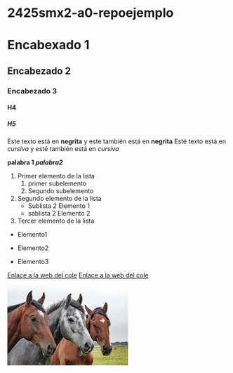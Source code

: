 # 2425smx2-a0-repoejemplo

# Encabexado 1
## Encabezado 2
### Encabezado 3
#### H4
##### H5

Este texto está en **negrita** y este también está en __negrita__
Esté texto está en *cursiva* y esté también está en _cursiva_

**palabra 1 _palabra2_**

1. Primer elemento de la lista
	1. primer subelemento
	2. Segundo subelemento
2. Segundo elemento de la lista
	* Sublista 2 Elemento 1
	* sablista 2 Elemento 2
3. Tercer elemento de la lista

* Elemento1
- Elemento2
+ Elemento3

[Enlace a la web del cole](https://www.fje.edu/ca/jesuites-bellvitge)
[Enlace a la web del cole](https://www.fje.edu/ca/jesuites-bellvitge "texto opcional")


![Caballos](https://github.com/aitorruedaulloa/2425smx2-a0-repoejemplo/blob/main/caballos.jpeg "Titulo opcional de la imagen")





